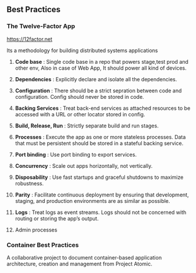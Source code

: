 ## Best Practices



### The Twelve-Factor App

https://12factor.net

Its a methodology for building distributed systems applications 

1. **Code base** : Single  code base in a repo that powers stage,test prod and other env, Also in case of Web App, It should power all kind of devices.

2. **Dependencies** : Explicitly declare and isolate all the dependencies. 

3. **Configuration** : There should be a strict sepration between code and configuration. Config should never be stored in code.

4. **Backing Services** : 
Treat back-end services as attached resources to be accessed with a URL or other locator stored in config.

5. **Build, Release, Run** :
Strictly separate build and run stages.

6. **Processes** :
Execute the app as one or more stateless processes. Data that must be persistent should be stored in a stateful backing service.

7. **Port binding** :
Use port binding to export services.

8. **Concurrency** :
Scale out apps horizontally, not vertically. 

9. **Disposability** :
Use fast startups and graceful shutdowns to maximize robustness.

10. **Parity** :
Facilitate continuous deployment by ensuring that development, staging, and production environments are as similar as possible.

11. **Logs** : Treat logs as event streams. Logs should not be concerned with routing or storing the app’s output.

12. Admin processes
 


### Container Best Practices
A collaborative project to document container-based application architecture, creation and management from Project Atomic.
